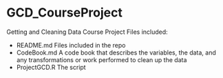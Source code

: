 # GCD_CourseProject
Getting and Cleaning Data Course Project
Files included:
- README.md       Files included in the repo
- CodeBook.md     A code book that describes the variables, the data, and any transformations or 
                  work performed to clean up the data 
- ProjectGCD.R    The script
